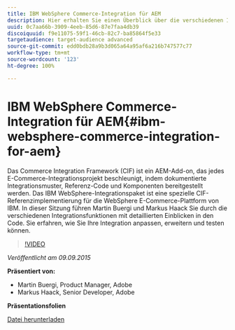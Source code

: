 ```yaml
---
title: IBM WebSphere Commerce-Integration für AEM
description: Hier erhalten Sie einen Überblick über die verschiedenen Integrationsfunktionen mit tiefen Einblicken in den Code. Erfahren Sie, wie Sie Ihre Integration anpassen, erweitern und testen können.
uuid: 0c7aa66b-3909-4eeb-85d6-87e7faa4db39
discoiquuid: f9e11075-59f1-46cb-82c7-ba85864f5e33
targetaudience: target-audience advanced
source-git-commit: edd0bdb28a9b3d065a64a95af6a216b747577c77
workflow-type: tm+mt
source-wordcount: '123'
ht-degree: 100%

---
```


# IBM WebSphere Commerce-Integration für AEM{#ibm-websphere-commerce-integration-for-aem}

Das Commerce Integration Framework (CIF) ist ein AEM-Add-on, das jedes E-Commerce-Integrationsprojekt beschleunigt, indem dokumentierte Integrationsmuster, Referenz-Code und Komponenten bereitgestellt werden. Das IBM WebSphere-Integrationspaket ist eine spezielle CIF-Referenzimplementierung für die WebSphere E-Commerce-Plattform von IBM. In dieser Sitzung führen Martin Buergi und Markus Haack Sie durch die verschiedenen Integrationsfunktionen mit detaillierten Einblicken in den Code. Sie erfahren, wie Sie Ihre Integration anpassen, erweitern und testen können.

>[!VIDEO](https://video.tv.adobe.com/v/19375/?quality=9)

*Veröffentlicht am 09.09.2015*

**Präsentiert von:**

* Martin Buergi, Product Manager, Adobe
* Markus Haack, Senior Developer, Adobe

**Präsentationsfolien**

[Datei herunterladen](assets/150909-aem-gems-ibm-websphere-commerce-integration.pdf)
<!--
[Get back to the Overview](https://helpx.adobe.com/experience-manager/kt/eseminars/gems/aem-index.html)
-->
